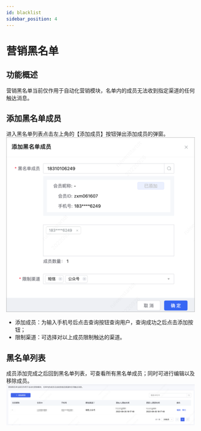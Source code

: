 ```yaml
---
id: blacklist
sidebar_position: 4
---
```


# 营销黑名单

## 功能概述
营销黑名单当前仅作用于自动化营销模块，名单内的成员无法收到指定渠道的任何触达消息。

## 添加黑名单成员
进入黑名单列表点击左上角的【添加成员】按钮弹出添加成员的弹窗。
![图 69](/img/66f00106f3be2226714ee78a45815b3da60aa2a4ae48d841019b720c0fb52e19.png)  
- 添加成员：为输入手机号后点击查询按钮查询用户，查询成功之后点击添加按钮；
- 限制渠道：可选择对以上成员限制触达的渠道。

## 黑名单列表
成员添加完成之后回到黑名单列表，可查看所有黑名单成员；同时可进行编辑以及移除成员。
![图 70](/img/1f1cff3afd4ddbea22049a8b6b43de407981f293fde43870e5026fbeee6b76cd.png)  


